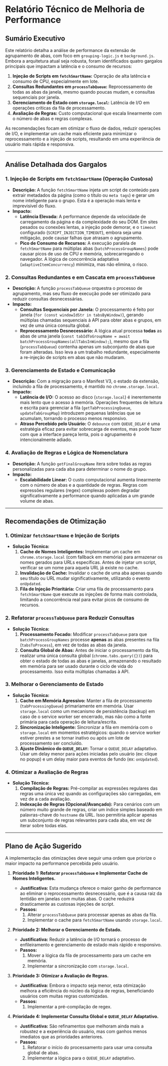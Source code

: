 # Relatório Técnico de Melhoria de Performance

## Sumário Executivo

Este relatório detalha a análise de performance da extensão de agrupamento de abas, com foco em `grouping-logic.js` e `background.js`. Embora a arquitetura atual seja robusta, foram identificados quatro gargalos principais que impactam a latência e o consumo de recursos:

1.  **Injeção de Scripts em `fetchSmartName`:** Operação de alta latência e consumo de CPU, especialmente em lote.
2.  **Consultas Redundantes em `processTabQueue`:** Reprocessamento de todas as abas da janela, mesmo quando poucas mudam, e consultas sequenciais por janela.
3.  **Gerenciamento de Estado com `storage.local`:** Latência de I/O em operações críticas da fila de processamento.
4.  **Avaliação de Regras:** Custo computacional que escala linearmente com o número de abas e regras complexas.

As recomendações focam em otimizar o fluxo de dados, reduzir operações de I/O, e implementar um cache mais eficiente para minimizar o reprocessamento e a injeção de scripts, resultando em uma experiência de usuário mais rápida e responsiva.

---

## Análise Detalhada dos Gargalos

### 1. Injeção de Scripts em `fetchSmartName` (Operação Custosa)

- **Descrição:** A função `fetchSmartName` injeta um script de conteúdo para extrair metadados da página (como o título ou `meta tags`) e gerar um nome inteligente para o grupo. Esta é a operação mais lenta e imprevisível do fluxo.
- **Impacto:**
  - **Latência Elevada:** A performance depende da velocidade de carregamento da página e da complexidade do seu DOM. Em sites pesados ou conexões lentas, a injeção pode demorar, e o `timeout` configurado (`SCRIPT_INJECTION_TIMEOUT`), embora seja uma mitigação, pode causar falhas que atrasam o agrupamento.
  - **Pico de Consumo de Recursos:** A execução paralela de `fetchSmartName` para múltiplas abas (`batchProcessGroupNames`) pode causar picos de uso de CPU e memória, sobrecarregando o navegador. A lógica de concorrência adaptativa (`adaptiveItemConcurrency`) minimiza, mas não elimina, o risco.

### 2. Consultas Redundantes e em Cascata em `processTabQueue`

- **Descrição:** A função `processTabQueue` orquestra o processo de agrupamento, mas seu fluxo de execução pode ser otimizado para reduzir consultas desnecessárias.
- **Impacto:**
  - **Consultas Sequenciais por Janela:** O processamento é feito por janela (`for (const windowIdStr in tabsByWindow)`), gerando múltiplas chamadas sequenciais à API para obter abas e grupos, em vez de uma única consulta global.
  - **Reprocessamento Desnecessário:** A lógica atual processa **todas** as abas de uma janela (`const tabIdToGroupName = await batchProcessGroupNames(allTabsInWindow);`), mesmo que a fila (`processTabQueue`) contenha apenas um subconjunto de abas que foram alteradas. Isso leva a um trabalho redundante, especialmente a re-injeção de scripts em abas que não mudaram.

### 3. Gerenciamento de Estado e Comunicação

- **Descrição:** Com a migração para o Manifest V3, o estado da extensão, incluindo a fila de processamento, é mantido no `chrome.storage.local`.
- **Impacto:**
  - **Latência de I/O:** O acesso ao disco (`storage.local`) é inerentemente mais lento que o acesso à memória. Operações frequentes de leitura e escrita para gerenciar a fila (`getTabProcessingQueue`, `updateTabGroupMap`) introduzem pequenas latências que se acumulam, tornando o processo menos responsivo.
  - **Atraso Percebido pelo Usuário:** O `debounce` com `QUEUE_DELAY` é uma estratégia eficaz para evitar sobrecarga de eventos, mas pode fazer com que a interface pareça lenta, pois o agrupamento é intencionalmente adiado.

### 4. Avaliação de Regras e Lógica de Nomenclatura

- **Descrição:** A função `getFinalGroupName` itera sobre todas as regras personalizadas para cada aba para determinar o nome do grupo.
- **Impacto:**
  - **Escalabilidade Linear:** O custo computacional aumenta linearmente com o número de abas e a quantidade de regras. Regras com expressões regulares (regex) complexas podem degradar significativamente a performance quando aplicadas a um grande volume de abas.

---

## Recomendações de Otimização

### 1. Otimizar `fetchSmartName` e Injeção de Scripts

- **Solução Técnica:**
  1.  **Cache de Nomes Inteligentes:** Implementar um cache em `chrome.storage.local` (com fallback em memória) para armazenar os nomes gerados para URLs específicas. Antes de injetar um script, verificar se um nome para aquela URL já existe no cache.
  2.  **Invalidação de Cache:** Invalidar o cache de uma aba apenas quando seu título ou URL mudar significativamente, utilizando o evento `onUpdated`.
  3.  **Fila de Injeção Prioritária:** Criar uma fila de processamento para `fetchSmartName` que execute as injeções de forma mais controlada, limitando a concorrência real para evitar picos de consumo de recursos.

### 2. Refatorar `processTabQueue` para Reduzir Consultas

- **Solução Técnica:**
  1.  **Processamento Focado:** Modificar `processTabQueue` para que `batchProcessGroupNames` processe **apenas** as abas presentes na fila (`tabsToProcess`), em vez de todas as abas da janela.
  2.  **Consulta Global de Abas:** Antes de iniciar o processamento da fila, realizar uma única consulta global (`chrome.tabs.query({})`) para obter o estado de todas as abas e janelas, armazenando o resultado em memória para ser usado durante o ciclo de vida do processamento. Isso evita múltiplas chamadas à API.

### 3. Melhorar o Gerenciamento de Estado

- **Solução Técnica:**
  1.  **Cache em Memória Agressivo:** Manter a fila de processamento (`tabProcessingQueue`) primariamente em memória. Usar `storage.local` como um mecanismo de persistência (backup) em caso de o service worker ser encerrado, mas não como a fonte primária para cada operação de leitura/escrita.
  2.  **Sincronização Inteligente:** Sincronizar a fila em memória com o `storage.local` em momentos estratégicos: quando o service worker estiver prestes a se tornar inativo ou após um lote de processamento ser concluído.
  3.  **Ajuste Dinâmico do `QUEUE_DELAY`:** Tornar o `QUEUE_DELAY` adaptativo. Usar um delay menor para ações iniciadas pelo usuário (ex: clique no popup) e um delay maior para eventos de fundo (ex: `onUpdated`).

### 4. Otimizar a Avaliação de Regras

- **Solução Técnica:**
  1.  **Compilação de Regras:** Pré-compilar as expressões regulares das regras uma única vez quando as configurações são carregadas, em vez de a cada avaliação.
  2.  **Indexação de Regras (Opcional/Avançado):** Para cenários com um número muito grande de regras, criar um índice simples baseado em palavras-chave do `hostname` da URL. Isso permitiria aplicar apenas um subconjunto de regras relevantes para cada aba, em vez de iterar sobre todas elas.

---

## Plano de Ação Sugerido

A implementação das otimizações deve seguir uma ordem que priorize o maior impacto na performance percebida pelo usuário.

1.  **Prioridade 1: Refatorar `processTabQueue` e Implementar Cache de Nomes Inteligentes.**

    - **Justificativa:** Esta mudança oferece o maior ganho de performance ao eliminar o reprocessamento desnecessário, que é a causa raiz da lentidão em janelas com muitas abas. O cache reduzirá drasticamente as custosas injeções de script.
    - **Passos:**
      1.  Alterar `processTabQueue` para processar apenas as abas da fila.
      2.  Implementar o cache para `fetchSmartName` usando `storage.local`.

2.  **Prioridade 2: Melhorar o Gerenciamento de Estado.**

    - **Justificativa:** Reduzir a latência de I/O tornará o processo de enfileiramento e gerenciamento de estado mais rápido e responsivo.
    - **Passos:**
      1.  Mover a lógica da fila de processamento para um cache em memória.
      2.  Implementar a sincronização com `storage.local`.

3.  **Prioridade 3: Otimizar a Avaliação de Regras.**

    - **Justificativa:** Embora o impacto seja menor, esta otimização melhora a eficiência do núcleo da lógica de regras, beneficiando usuários com muitas regras customizadas.
    - **Passos:**
      1.  Implementar a pré-compilação de regex.

4.  **Prioridade 4: Implementar Consulta Global e `QUEUE_DELAY` Adaptativo.**
    - **Justificativa:** São refinamentos que melhoram ainda mais a robustez e a experiência do usuário, mas com ganhos menos imediatos que as prioridades anteriores.
    - **Passos:**
      1.  Refatorar o início do processamento para usar uma consulta global de abas.
      2.  Implementar a lógica para o `QUEUE_DELAY` adaptativo.
